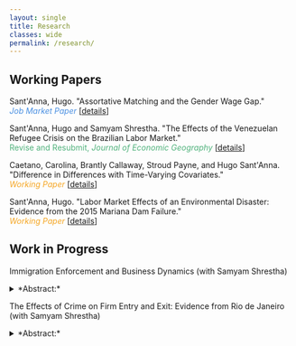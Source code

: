 ```yaml
---
layout: single
title: Research
classes: wide
permalink: /research/
---
```


## Working Papers

Sant'Anna, Hugo. "Assortative Matching and the Gender Wage Gap." <br />
<span style="color:#4a90e2;">*Job Market Paper*</span> [[details](/workingpapers/assortmatch.md)]

Sant'Anna, Hugo and Samyam Shrestha. "The Effects of the Venezuelan Refugee Crisis on the Brazilian Labor Market." <br />
<span style="color:#50b27c;">Revise and Resubmit, *Journal of Economic Geography*</span> [[details](/workingpapers/vzcrisis.md)]

Caetano, Carolina, Brantly Callaway, Stroud Payne, and Hugo Sant'Anna. "Difference in Differences with Time-Varying Covariates."  <br />
<span style="color:#f5a623;">*Working Paper*</span> [[details](/workingpapers/badcontrols.md)]

Sant'Anna, Hugo. "Labor Market Effects of an Environmental Disaster: Evidence from the 2015 Mariana Dam Failure."  <br />
<span style="color:#f5a623;">*Working Paper*</span> [[details](/workingpapers/mariana.md)]


## Work in Progress

Immigration Enforcement and Business Dynamics (with Samyam Shrestha)
<details>
  <summary>*Abstract:*</summary>
  <p>We analyze whether reducing the undocumented immigrant population affects the local business dynamics and the entrepreneurial climate by leveraging the temporal and spatial variation in the implementation of the Secure Communities (SC) program. SC relies on data-sharing between local law enforcement agencies to identify and arrest undocumented immigrants. We find that the SC implementation at the commuting zone level reduced the number of establishments and establishment entries, and increased establishment exits in the construction sector, along with a decrease in job creation. As expected, we find no effect on economic sectors with a traditionally low percentage of immigrant workers. Surprisingly, we also find no significant effects in the agricultural sector. We are currently working on testing four potential mechanisms to explain the effects in the construction sector, which we call the \textit{entrepreneurial drain effect}, the \textit{chilling effect}, the \textit{labor cost effect}, and the \textit{consumption effect} respectively.</p>
</details>

The Effects of Crime on Firm Entry and Exit: Evidence from Rio de Janeiro (with Samyam Shrestha)
<details>
  <summary>*Abstract:*</summary>
  <p>This paper examines the effects of crime on firm entry and exit in the Brazilian city of Rio de Janeiro, using data on the universe of firms and establishments in the city from 2007 to 2017. By spatially locating firms and merging this information with granular neighborhood-level crime data, which includes detailed records of crime type, time, and severity, we investigate how crime influences the local business environment. We address endogeneity and simultaneity issues through an instrumental variable approach, leveraging spatiotemporal variations in the Pacifying Police Unit program that deployed the Brazilian military across Rio de Janeiro neighborhoods in the lead-up to the 2014 FIFA World Cup and 2016 Olympics. We identify neighborhoods with persistently high crime levels that did not receive military intervention to serve as a control group. Our hypothesis is that firms are more likely to enter areas where crime has been reduced and less likely to exit them. We explore heterogeneity at the level of crime type, firm size, industry, and productivity distribution.</p>
</details>


